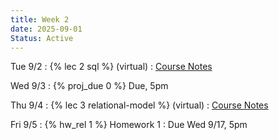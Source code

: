 ```yaml
---
title: Week 2
date: 2025-09-01
Status: Active
---
```


Tue 9/2
: {% lec 2 sql %} (virtual)
  : [Course Notes](https://data101.org/notes/2-relational_algebra/primitives.html)

Wed 9/3
: {% proj_due 0 %} Due, 5pm

Thu 9/4
: {% lec 3 relational-model %} (virtual)
  : [Course Notes](https://data101.org/notes/1-SQL/CTEs.html)

Fri 9/5
: {% hw_rel 1 %} Homework 1
  : Due Wed 9/17, 5pm
